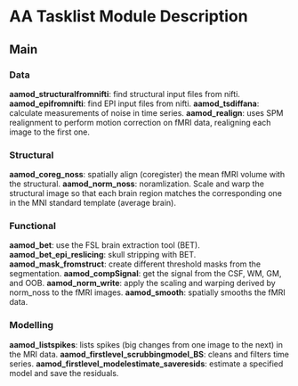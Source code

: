 # AA Tasklist Module Description

## Main

### Data

**aamod_structuralfromnifti**: find structural input files from nifti.
**aamod_epifromnifti**: find EPI input files from nifti.
**aamod_tsdiffana**: calculate measurements of noise in time series.
**aamod_realign**: uses SPM realignment to perform motion correction on fMRI data, realigning each image to the first one.

### Structural

**aamod_coreg_noss**: spatially align (coregister) the mean fMRI volume with the structural.
**aamod_norm_noss**: noramlization. Scale and warp the structural image so that each brain region matches the corresponding one in the MNI standard template (average brain).

### Functional

**aamod_bet**: use the FSL brain extraction tool (BET).
**aamod_bet_epi_reslicing**: skull stripping with BET.
**aamod_mask_fromstruct**: create different threshold masks from the segmentation.
**aamod_compSignal**: get the signal from the CSF, WM, GM, and OOB.
**aamod_norm_write**: apply the scaling and warping derived by norm_noss to the fMRI images.
**aamod_smooth**: spatially smooths the fMRI data.

### Modelling

**aamod_listspikes**: lists spikes (big changes from one image to the next) in the MRI data.
**aamod_firstlevel_scrubbingmodel_BS**: cleans and filters time series.
**aamod_firstlevel_modelestimate_saveresids**: estimate a specified model and save the residuals.

